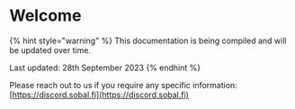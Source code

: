 # Welcome

{% hint style="warning" %}
This documentation is being compiled and will be updated over time.

Last updated: 28th September 2023
{% endhint %}

Please reach out to us if you require any specific information: [https://discord.sobal.fi](https://discord.sobal.fi)
